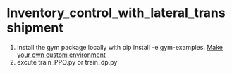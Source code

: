 # Inventory_control_with_lateral_transshipment
 
1. install the gym package locally with pip install -e gym-examples. [Make your own custom environment](https://gymnasium.farama.org/tutorials/gymnasium_basics/environment_creation/)
2. excute train_PPO.py or train_dp.py
